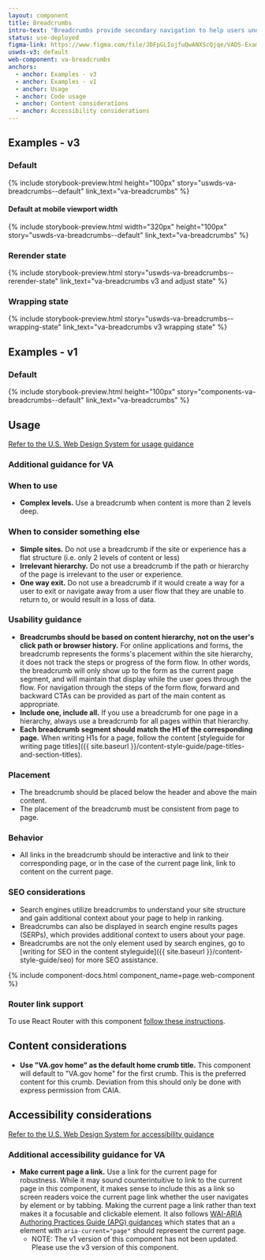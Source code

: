```yaml
---
layout: component
title: Breadcrumbs
intro-text: "Breadcrumbs provide secondary navigation to help users understand where they are in a website. In addition, the breadcrumb tells search engines how the site is structured, and it can be displayed in search results. This can improve rankings, and provide users with additional context."
status: use-deployed
figma-link: https://www.figma.com/file/JDFpGLIojfuQwANXScQjqe/VADS-Example-Library?type=design&node-id=35%3A151&mode=design&t=ep6tlGT5gNsbWqGP-1
uswds-v3: default
web-component: va-breadcrumbs
anchors:
  - anchor: Examples - v3
  - anchor: Examples - v1
  - anchor: Usage
  - anchor: Code usage
  - anchor: Content considerations
  - anchor: Accessibility considerations
---
```


## Examples - v3

### Default

{% include storybook-preview.html height="100px" story="uswds-va-breadcrumbs--default" link_text="va-breadcrumbs" %}

#### Default at mobile viewport width

{% include storybook-preview.html width="320px" height="100px" story="uswds-va-breadcrumbs--default" link_text="va-breadcrumbs" %}

### Rerender state

{% include storybook-preview.html story="uswds-va-breadcrumbs--rerender-state" link_text="va-breadcrumbs v3 and adjust state" %}

### Wrapping state

{% include storybook-preview.html story="uswds-va-breadcrumbs--wrapping-state" link_text="va-breadcrumbs v3 wrapping state" %}

## Examples - v1

### Default

{% include storybook-preview.html height="100px" story="components-va-breadcrumbs--default" link_text="va-breadcrumbs" %}

## Usage

<a class="vads-c-action-link--blue" href="https://designsystem.digital.gov/components/breadcrumb/">Refer to the U.S. Web Design System for usage guidance</a>

### Additional guidance for VA

### When to use

* **Complex levels.** Use a breadcrumb when content is more than 2 levels deep. 

### When to consider something else

* **Simple sites.** Do not use a breadcrumb if the site or experience has a flat structure (i.e. only 2 levels of content or less)
* **Irrelevant hierarchy.** Do not use a breadcrumb if the path or hierarchy of the page is irrelevant to the user or experience. 
* **One way exit.** Do not use a breadcrumb if it would create a way for a user to exit or navigate away from a user flow that they are unable to return to, or would result in a loss of data. 

### Usability guidance

* **Breadcrumbs should be based on content hierarchy, not on the user's click path or browser history.** For online applications and forms, the breadcrumb represents the forms's placement within the site hierarchy, it does not track the steps or progress of the form flow. In other words, the breadcrumb will only show up to the form as the current page segment, and will maintain that display while the user goes through the flow. For navigation through the steps of the form flow, forward and backward CTAs can be provided as part of the main content as appropriate. 
* **Include one, include all.** If you use a breadcrumb for one page in a hierarchy, always use a breadcrumb for all pages within that hierarchy. 
* **Each breadcrumb segment should match the H1 of the corresponding page.** When writing H1s for a page, follow the content [styleguide for writing page titles]({{ site.baseurl }}/content-style-guide/page-titles-and-section-titles).

### Placement

* The breadcrumb should be placed below the header and above the main content.
* The placement of the breadcrumb must be consistent from page to page.

### Behavior

* All links in the breadcrumb should be interactive and link to their corresponding page, or in the case of the current page link, link to content on the current page.

### SEO considerations

* Search engines utilize breadcrumbs to understand your site structure and gain additional context about your page to help in ranking.
* Breadcrumbs can also be displayed in search engine results pages (SERPs), which provides additional context to users about your page.
* Breadcrumbs are not the only element used by search engines, go to [writing for SEO in the content styleguide]({{ site.baseurl }}/content-style-guide/seo) for more SEO assistance. 

{% include component-docs.html component_name=page.web-component %}

### Router link support

To use React Router with this component [follow these instructions](https://design.va.gov/storybook/?path=/docs/uswds-va-breadcrumbs--with-router-link-support#with-router-link-support).

## Content considerations

* **Use "VA.gov home" as the default home crumb title.** This component will default to "VA.gov home" for the first crumb. This is the preferred content for this crumb. Deviation from this should only be done with express permission from CAIA.

## Accessibility considerations

<a class="vads-c-action-link--blue" href="https://designsystem.digital.gov/components/breadcrumb/#accessibility-select">Refer to the U.S. Web Design System for accessibility guidance</a>

### Additional accessibility guidance for VA

* **Make current page a link.** Use a link for the current page for robustness. While it may sound counterintuitive to link to the current page in this component, it makes sense to include this as a link so screen readers voice the current page link whether the user navigates by element or by tabbing. Making the current page a link rather than text makes it a focusable and clickable element. It also follows [WAI-ARIA Authoring Practices Guide (APG) guidances](https://www.w3.org/WAI/ARIA/apg/patterns/breadcrumb/examples/breadcrumb/) which states that an `a` element with `aria-current="page"` should represent the current page.
  * NOTE: The v1 version of this component has not been updated. Please use the v3 version of this component.